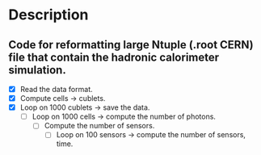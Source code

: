 # Description
## Code for reformatting large Ntuple (.root CERN) file that contain the hadronic calorimeter simulation. 

- [x]  Read the data format.
- [x]  Compute cells → cublets.
- [x]  Loop on 1000 cublets → save the data.
    - [ ]  Loop on 1000 cells → compute the number of photons.
        - [ ]  Compute the number of sensors.
            - [ ]  Loop on 100 sensors → compute the number of sensors, time.
